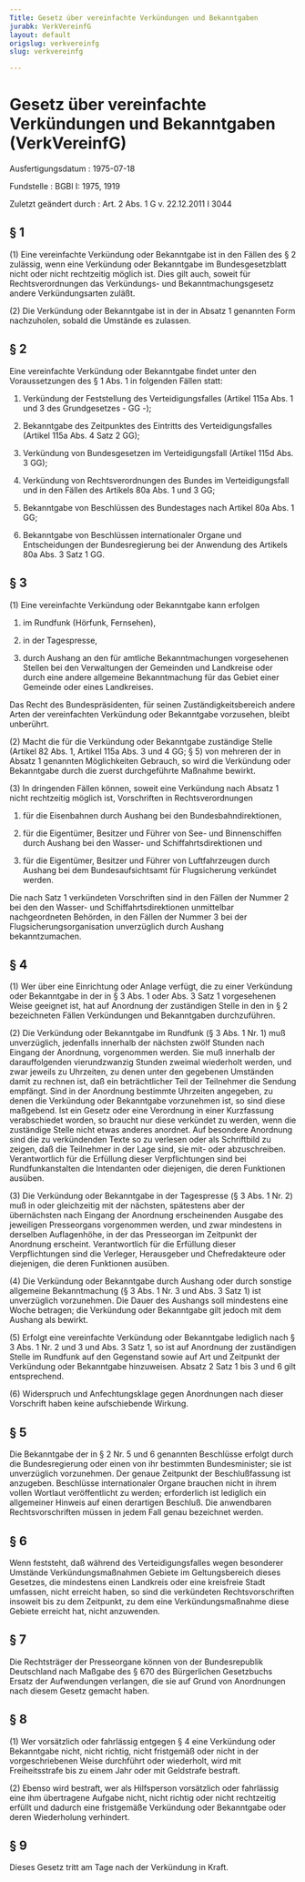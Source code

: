 ```yaml
---
Title: Gesetz über vereinfachte Verkündungen und Bekanntgaben
jurabk: VerkVereinfG
layout: default
origslug: verkvereinfg
slug: verkvereinfg

---
```


# Gesetz über vereinfachte Verkündungen und Bekanntgaben (VerkVereinfG)

Ausfertigungsdatum
:   1975-07-18

Fundstelle
:   BGBl I: 1975, 1919

Zuletzt geändert durch
:   Art. 2 Abs. 1 G v. 22.12.2011 I 3044

## § 1

(1) Eine vereinfachte Verkündung oder Bekanntgabe ist in den Fällen
des § 2 zulässig, wenn eine Verkündung oder Bekanntgabe im
Bundesgesetzblatt nicht oder nicht rechtzeitig möglich ist. Dies gilt
auch, soweit für Rechtsverordnungen das Verkündungs- und
Bekanntmachungsgesetz andere Verkündungsarten zuläßt.

(2) Die Verkündung oder Bekanntgabe ist in der in Absatz 1 genannten
Form nachzuholen, sobald die Umstände es zulassen.

## § 2

Eine vereinfachte Verkündung oder Bekanntgabe findet unter den
Voraussetzungen des § 1 Abs. 1 in folgenden Fällen statt:

1.  Verkündung der Feststellung des Verteidigungsfalles (Artikel 115a Abs.
    1 und 3 des Grundgesetzes - GG -);


2.  Bekanntgabe des Zeitpunktes des Eintritts des Verteidigungsfalles
    (Artikel 115a Abs. 4 Satz 2 GG);


3.  Verkündung von Bundesgesetzen im Verteidigungsfall (Artikel 115d Abs.
    3 GG);


4.  Verkündung von Rechtsverordnungen des Bundes im Verteidigungsfall und
    in den Fällen des Artikels 80a Abs. 1 und 3 GG;


5.  Bekanntgabe von Beschlüssen des Bundestages nach Artikel 80a Abs. 1
    GG;


6.  Bekanntgabe von Beschlüssen internationaler Organe und Entscheidungen
    der Bundesregierung bei der Anwendung des Artikels 80a Abs. 3 Satz 1
    GG.

## § 3

(1) Eine vereinfachte Verkündung oder Bekanntgabe kann erfolgen

1.  im Rundfunk (Hörfunk, Fernsehen),


2.  in der Tagespresse,


3.  durch Aushang an den für amtliche Bekanntmachungen vorgesehenen
    Stellen bei den Verwaltungen der Gemeinden und Landkreise oder durch
    eine andere allgemeine Bekanntmachung für das Gebiet einer Gemeinde
    oder eines Landkreises.



Das Recht des Bundespräsidenten, für seinen Zuständigkeitsbereich
andere Arten der vereinfachten Verkündung oder Bekanntgabe vorzusehen,
bleibt unberührt.

(2) Macht die für die Verkündung oder Bekanntgabe zuständige Stelle
(Artikel 82 Abs. 1, Artikel 115a Abs. 3 und 4 GG; § 5) von mehreren
der in Absatz 1 genannten Möglichkeiten Gebrauch, so wird die
Verkündung oder Bekanntgabe durch die zuerst durchgeführte Maßnahme
bewirkt.

(3) In dringenden Fällen können, soweit eine Verkündung nach Absatz 1
nicht rechtzeitig möglich ist, Vorschriften in Rechtsverordnungen

1.  für die Eisenbahnen durch Aushang bei den Bundesbahndirektionen,


2.  für die Eigentümer, Besitzer und Führer von See- und Binnenschiffen
    durch Aushang bei den Wasser- und Schiffahrtsdirektionen und


3.  für die Eigentümer, Besitzer und Führer von Luftfahrzeugen durch
    Aushang bei dem Bundesaufsichtsamt für Flugsicherung verkündet werden.



Die nach Satz 1 verkündeten Vorschriften sind in den Fällen der Nummer
2 bei den den Wasser- und Schiffahrtsdirektionen unmittelbar
nachgeordneten Behörden, in den Fällen der Nummer 3 bei der
Flugsicherungsorganisation unverzüglich durch Aushang bekanntzumachen.

## § 4

(1) Wer über eine Einrichtung oder Anlage verfügt, die zu einer
Verkündung oder Bekanntgabe in der in § 3 Abs. 1 oder Abs. 3 Satz 1
vorgesehenen Weise geeignet ist, hat auf Anordnung der zuständigen
Stelle in den in § 2 bezeichneten Fällen Verkündungen und Bekanntgaben
durchzuführen.

(2) Die Verkündung oder Bekanntgabe im Rundfunk (§ 3 Abs. 1 Nr. 1) muß
unverzüglich, jedenfalls innerhalb der nächsten zwölf Stunden nach
Eingang der Anordnung, vorgenommen werden. Sie muß innerhalb der
darauffolgenden vierundzwanzig Stunden zweimal wiederholt werden, und
zwar jeweils zu Uhrzeiten, zu denen unter den gegebenen Umständen
damit zu rechnen ist, daß ein beträchtlicher Teil der Teilnehmer die
Sendung empfängt. Sind in der Anordnung bestimmte Uhrzeiten angegeben,
zu denen die Verkündung oder Bekanntgabe vorzunehmen ist, so sind
diese maßgebend. Ist ein Gesetz oder eine Verordnung in einer
Kurzfassung verabschiedet worden, so braucht nur diese verkündet zu
werden, wenn die zuständige Stelle nicht etwas anderes anordnet. Auf
besondere Anordnung sind die zu verkündenden Texte so zu verlesen oder
als Schriftbild zu zeigen, daß die Teilnehmer in der Lage sind, sie
mit- oder abzuschreiben. Verantwortlich für die Erfüllung dieser
Verpflichtungen sind bei Rundfunkanstalten die Intendanten oder
diejenigen, die deren Funktionen ausüben.

(3) Die Verkündung oder Bekanntgabe in der Tagespresse (§ 3 Abs. 1 Nr.
2) muß in oder gleichzeitig mit der nächsten, spätestens aber der
übernächsten nach Eingang der Anordnung erscheinenden Ausgabe des
jeweiligen Presseorgans vorgenommen werden, und zwar mindestens in
derselben Auflagenhöhe, in der das Presseorgan im Zeitpunkt der
Anordnung erscheint. Verantwortlich für die Erfüllung dieser
Verpflichtungen sind die Verleger, Herausgeber und Chefredakteure oder
diejenigen, die deren Funktionen ausüben.

(4) Die Verkündung oder Bekanntgabe durch Aushang oder durch sonstige
allgemeine Bekanntmachung (§ 3 Abs. 1 Nr. 3 und Abs. 3 Satz 1) ist
unverzüglich vorzunehmen. Die Dauer des Aushangs soll mindestens eine
Woche betragen; die Verkündung oder Bekanntgabe gilt jedoch mit dem
Aushang als bewirkt.

(5) Erfolgt eine vereinfachte Verkündung oder Bekanntgabe lediglich
nach § 3 Abs. 1 Nr. 2 und 3 und Abs. 3 Satz 1, so ist auf Anordnung
der zuständigen Stelle im Rundfunk auf den Gegenstand sowie auf Art
und Zeitpunkt der Verkündung oder Bekanntgabe hinzuweisen. Absatz 2
Satz 1 bis 3 und 6 gilt entsprechend.

(6) Widerspruch und Anfechtungsklage gegen Anordnungen nach dieser
Vorschrift haben keine aufschiebende Wirkung.

## § 5

Die Bekanntgabe der in § 2 Nr. 5 und 6 genannten Beschlüsse erfolgt
durch die Bundesregierung oder einen von ihr bestimmten
Bundesminister; sie ist unverzüglich vorzunehmen. Der genaue Zeitpunkt
der Beschlußfassung ist anzugeben. Beschlüsse internationaler Organe
brauchen nicht in ihrem vollen Wortlaut veröffentlicht zu werden;
erforderlich ist lediglich ein allgemeiner Hinweis auf einen
derartigen Beschluß. Die anwendbaren Rechtsvorschriften müssen in
jedem Fall genau bezeichnet werden.

## § 6

Wenn feststeht, daß während des Verteidigungsfalles wegen besonderer
Umstände Verkündungsmaßnahmen Gebiete im Geltungsbereich dieses
Gesetzes, die mindestens einen Landkreis oder eine kreisfreie Stadt
umfassen, nicht erreicht haben, so sind die verkündeten
Rechtsvorschriften insoweit bis zu dem Zeitpunkt, zu dem eine
Verkündungsmaßnahme diese Gebiete erreicht hat, nicht anzuwenden.

## § 7

Die Rechtsträger der Presseorgane können von der Bundesrepublik
Deutschland nach Maßgabe des § 670 des Bürgerlichen Gesetzbuchs Ersatz
der Aufwendungen verlangen, die sie auf Grund von Anordnungen nach
diesem Gesetz gemacht haben.

## § 8

(1) Wer vorsätzlich oder fahrlässig entgegen § 4 eine Verkündung oder
Bekanntgabe nicht, nicht richtig, nicht fristgemäß oder nicht in der
vorgeschriebenen Weise durchführt oder wiederholt, wird mit
Freiheitsstrafe bis zu einem Jahr oder mit Geldstrafe bestraft.

(2) Ebenso wird bestraft, wer als Hilfsperson vorsätzlich oder
fahrlässig eine ihm übertragene Aufgabe nicht, nicht richtig oder
nicht rechtzeitig erfüllt und dadurch eine fristgemäße Verkündung oder
Bekanntgabe oder deren Wiederholung verhindert.

## § 9

Dieses Gesetz tritt am Tage nach der Verkündung in Kraft.

